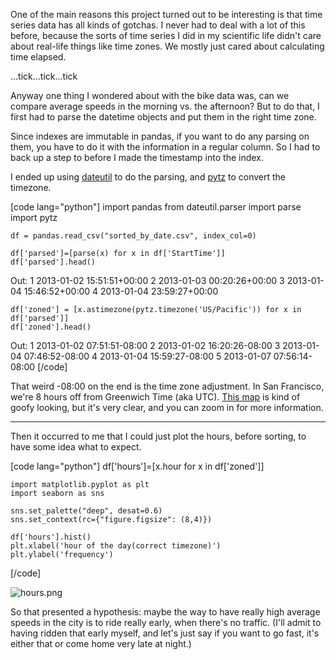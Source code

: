 One of the main reasons this project turned out to be interesting is that time series data has all kinds of gotchas. I never had to deal with a lot of this before, because the sorts of time series I did in my scientific life didn't care about real-life things like time zones. We mostly just cared about calculating time elapsed. 

...tick...tick...tick

Anyway one thing I wondered about with the bike data was,  can we compare average speeds in the morning vs. the afternoon? But to do that, I first had to parse the datetime objects and put them in the right time zone. 

Since indexes are immutable in pandas, if you want to do any parsing on them, you have to do it with the information in a regular column. So I had to back up a step to before I made the timestamp into the index. 

I ended up using [dateutil][1] to do the parsing, and [pytz][2] to convert the timezone. 

[code lang="python"]
    import pandas
    from dateutil.parser import parse
    import pytz

    df = pandas.read_csv("sorted_by_date.csv", index_col=0)

    df['parsed']=[parse(x) for x in df['StartTime']]
    df['parsed'].head()

Out:
1 2013-01-02 15:51:51+00:00
2 2013-01-03 00:20:26+00:00
3 2013-01-04 15:46:52+00:00
4 2013-01-04 23:59:27+00:00

    df['zoned'] = [x.astimezone(pytz.timezone('US/Pacific')) for x in df['parsed']]
    df['zoned'].head()

Out:
1 2013-01-02 07:51:51-08:00
2 2013-01-02 16:20:26-08:00
3 2013-01-04 07:46:52-08:00
4 2013-01-04 15:59:27-08:00
5 2013-01-07 07:56:14-08:00
[/code]

That weird -08:00 on the end is the time zone adjustment. In San Francisco, we're 8 hours off from Greenwich Time (aka UTC). [This map][3] is kind of goofy looking, but it's very clear, and you can zoom in for more information. 


----------


Then it occurred to me that I could just plot the hours, before sorting, to have some idea what to expect. 

[code lang="python"]
    df['hours']=[x.hour for x in df['zoned']]
    
    import matplotlib.pyplot as plt
    import seaborn as sns

    sns.set_palette("deep", desat=0.6)
    sns.set_context(rc={"figure.figsize": (8,4)})

    df['hours'].hist() 
    plt.xlabel('hour of the day(correct timezone)')
    plt.ylabel('frequency')

[/code] 

![hours.png](/site_media/media/a95f951c2f081.png)

So that presented a hypothesis: maybe the way to have really high average speeds in the city is to ride really early, when there's no traffic. (I'll admit to having ridden that early myself, and let's just say if you want to go fast, it's either that or come home very late at night.) 



  [1]: https://labix.org/python-dateutil
  [2]: http://pytz.sourceforge.net
  [3]: http://www.worldtimezone.com/standard.html